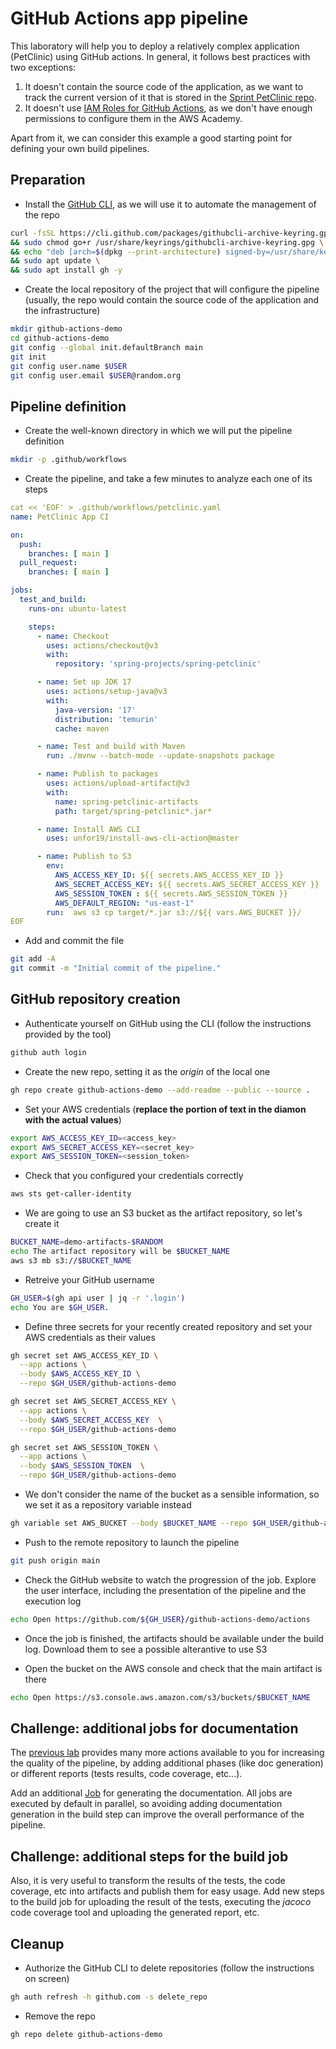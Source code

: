 # GitHub Actions app pipeline

This laboratory will help you to deploy a relatively complex application (PetClinic)
using GitHub actions. In general, it follows best practices with two exceptions:

1. It doesn't contain the source code of the application, as we want to track the
current version of it that is stored in the [Sprint PetClinic repo](github.com/spring-projects/spring-petclinic).
1. It doesn't use [IAM Roles for GitHub Actions](https://aws.amazon.com/blogs/security/use-iam-roles-to-connect-github-actions-to-actions-in-aws/),
as we don't have enough permissions to configure them in the AWS Academy.

Apart from it, we can consider this example a good starting point for defining
your own build pipelines.

## Preparation

* Install the [GitHub CLI](https://cli.github.com/), as we will use it to automate the management
of the repo

```bash
curl -fsSL https://cli.github.com/packages/githubcli-archive-keyring.gpg | sudo dd of=/usr/share/keyrings/githubcli-archive-keyring.gpg \
&& sudo chmod go+r /usr/share/keyrings/githubcli-archive-keyring.gpg \
&& echo "deb [arch=$(dpkg --print-architecture) signed-by=/usr/share/keyrings/githubcli-archive-keyring.gpg] https://cli.github.com/packages stable main" | sudo tee /etc/apt/sources.list.d/github-cli.list > /dev/null \
&& sudo apt update \
&& sudo apt install gh -y
```

* Create the local repository of the project that will configure the pipeline (usually, the
repo would contain the source code of the application and the infrastructure)

```bash
mkdir github-actions-demo
cd github-actions-demo
git config --global init.defaultBranch main
git init
git config user.name $USER
git config user.email $USER@random.org
```

## Pipeline definition

* Create the well-known directory in which we will put the pipeline definition

```bash
mkdir -p .github/workflows 
```

* Create the pipeline, and take a few minutes to analyze each one of its steps

```yaml
cat << 'EOF' > .github/workflows/petclinic.yaml
name: PetClinic App CI

on:
  push:
    branches: [ main ]
  pull_request:
    branches: [ main ]

jobs:
  test_and_build:
    runs-on: ubuntu-latest

    steps:    
      - name: Checkout
        uses: actions/checkout@v3
        with:
          repository: 'spring-projects/spring-petclinic'

      - name: Set up JDK 17
        uses: actions/setup-java@v3
        with:
          java-version: '17'
          distribution: 'temurin'
          cache: maven

      - name: Test and build with Maven
        run: ./mvnw --batch-mode --update-snapshots package

      - name: Publish to packages
        uses: actions/upload-artifact@v3
        with:
          name: spring-petclinic-artifacts
          path: target/spring-petclinic*.jar*

      - name: Install AWS CLI
        uses: unfor19/install-aws-cli-action@master

      - name: Publish to S3
        env:
          AWS_ACCESS_KEY_ID: ${{ secrets.AWS_ACCESS_KEY_ID }}
          AWS_SECRET_ACCESS_KEY: ${{ secrets.AWS_SECRET_ACCESS_KEY }}
          AWS_SESSION_TOKEN : ${{ secrets.AWS_SESSION_TOKEN }}
          AWS_DEFAULT_REGION: "us-east-1"
        run:  aws s3 cp target/*.jar s3://${{ vars.AWS_BUCKET }}/
EOF
```

* Add and commit the file

```bash
git add -A
git commit -m "Initial commit of the pipeline."
```

## GitHub repository creation

* Authenticate yourself on GitHub using the CLI (follow the instructions provided by the tool)

```bash
github auth login
```

* Create the new repo, setting it as the *origin* of the local one

```bash
gh repo create github-actions-demo --add-readme --public --source .
```

* Set your AWS credentials (**replace the portion of text in the diamon with the actual values**)

```bash
export AWS_ACCESS_KEY_ID=<access_key>
export AWS_SECRET_ACCESS_KEY=<secret_key>
export AWS_SESSION_TOKEN=<session_token>
```

* Check that you configured your credentials correctly

```bash
aws sts get-caller-identity
```

* We are going to use an S3 bucket as the artifact repository, so let's create it

```bash
BUCKET_NAME=demo-artifacts-$RANDOM
echo The artifact repository will be $BUCKET_NAME
aws s3 mb s3://$BUCKET_NAME
```

* Retreive your GitHub username

```bash
GH_USER=$(gh api user | jq -r '.login')
echo You are $GH_USER.
```

* Define three secrets for your recently created repository and set your AWS credentials
as their values

```bash
gh secret set AWS_ACCESS_KEY_ID \
  --app actions \
  --body $AWS_ACCESS_KEY_ID \
  --repo $GH_USER/github-actions-demo

gh secret set AWS_SECRET_ACCESS_KEY \
  --app actions \
  --body $AWS_SECRET_ACCESS_KEY  \
  --repo $GH_USER/github-actions-demo

gh secret set AWS_SESSION_TOKEN \
  --app actions \
  --body $AWS_SESSION_TOKEN  \
  --repo $GH_USER/github-actions-demo
```

* We don't consider the name of the bucket as a sensible information, so we set it as
a repository variable instead

```bash
gh variable set AWS_BUCKET --body $BUCKET_NAME --repo $GH_USER/github-actions-demo
```

* Push to the remote repository to launch the pipeline

```bash
git push origin main
```

* Check the GitHub website to watch the progression of the job. Explore the user interface,
including the presentation of the pipeline and the execution log

```bash
echo Open https://github.com/${GH_USER}/github-actions-demo/actions
```

* Once the job is finished, the artifacts should be available under the build log. Download
them to see a possible alterantive to use S3

* Open the bucket on the AWS console and check that the main artifact is there

```bash
echo Open https://s3.console.aws.amazon.com/s3/buckets/$BUCKET_NAME
```

## Challenge: additional jobs for documentation

The [previous lab](../lab10-app-exploration/README.md) provides many more actions available
to you for increasing the quality of the pipeline, by adding additional phases (like doc generation)
or different reports (tests results, code coverage, etc...).

Add an additional [Job](https://docs.github.com/en/actions/using-jobs) for generating the documentation.
All jobs are executed by default in parallel, so avoiding adding documentation generation in the build
step can improve the overall performance of the pipeline.

## Challenge: additional steps for the build job

Also, it is very useful to transform the results of the tests, the code coverage, etc into
artifacts and publish them for easy usage. Add new steps to the build job for
uploading the result of the tests, executing the *jacoco* code coverage tool and
uploading the generated report, etc.

## Cleanup

* Authorize the GitHub CLI to delete repositories (follow the instructions on screen)

```bash
gh auth refresh -h github.com -s delete_repo
```

* Remove the repo

```bash
gh repo delete github-actions-demo
```